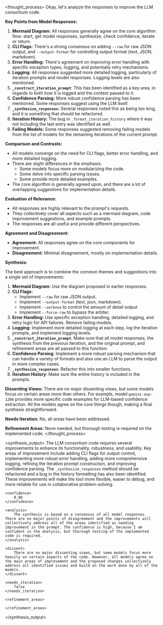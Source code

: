 <thought_process>
Okay, let's analyze the responses to improve the LLM consortium code.

**Key Points from Model Responses:**

1.  **Mermaid Diagram:** All responses generally agree on the core algorithm flow: start, get model responses, synthesize, check confidence, iterate or return.
2.  **CLI Flags:** There's a strong consensus on adding `--raw` for raw JSON output, and `--output-format` for controlling output format (text, JSON, markdown).
3.  **Error Handling:** There's agreement on improving error handling with specific exception types, logging, and potentially retry mechanisms.
4.  **Logging:** All responses suggested more detailed logging, particularly of iteration prompts and model responses. Logging levels are also mentioned.
5. **`_construct_iteration_prompt`**: This has been identified as a key area, in regards to both how it is logged and the context passed to it.
6. **Confidence Parsing:**  More robust confidence parsing has been mentioned. Some responses suggest using the LLM itself.
7.  **`_synthesize_responses`:**  Several responses noted this as being too long, and it is something that should be refactored.
8.  **Iteration History:** The bug in  `_format_iteration_history` where it was not including the last entry was identified as well.
9. **Failing Models:**  Some responses suggested removing failing models from the list of models for the remaining iterations of the current prompt.

**Comparison and Contrasts:**

*   All models converge on the need for CLI flags, better error handling, and more detailed logging.
*   There are slight differences in the emphasis:
    *   Some models focus more on modularizing the code.
    *   Some delve into specific parsing issues.
    *   Some provide more detailed examples.
*   The core algorithm is generally agreed upon, and there are a lot of overlapping suggestions for implementation details.

**Evaluation of Relevance:**

*   All responses are highly relevant to the prompt's requests.
*  They collectively cover all aspects such as a mermaid diagram, code improvement suggestions, and example prompts.
*  The responses are all useful and provide different perspectives.

**Agreement and Disagreement:**

*   **Agreement:** All responses agree on the core components for improvement.
*   **Disagreement:** Minimal disagreement, mostly on implementation details.

**Synthesis:**

The best approach is to combine the common themes and suggestions into a single set of improvements:

1.  **Mermaid Diagram:** Use the diagram proposed in earlier responses.
2.  **CLI Flags:**
    *   Implement `--raw` for raw JSON output.
    *   Implement `--output-format` (text, json, markdown).
    * Implement `--verbose` to control the amount of detail output
    * Implement `--force-raw` to bypass the arbiter.
3.  **Error Handling:** Use specific exception handling, detailed logging, and retry logic for API failures. Remove failing models.
4.  **Logging:** Implement more detailed logging at each step, log the iteration prompts, and implement logging levels.
5.  **`_construct_iteration_prompt`**: Make sure that all model responses, the synthesis from the previous iteration, and the original prompt, and refinement areas are all passed to this function.
6. **Confidence Parsing**: Implement a more robust parsing mechanism that can handle a variety of formats and also use an LLM to parse the output in more complex cases.
7. **`_synthesize_responses`**: Refactor this into smaller functions.
8. **Iteration History**: Make sure the entire history is included in the prompts.

**Dissenting Views:**
There are no major dissenting views, but some models focus on certain areas more than others. For example, model `gemini-exp-1206` provides more specific code examples for LLM-based confidence extraction. All the models agree on the core things though, making a final synthesis straightforward.

**Needs Iteration:** No, all areas have been addressed.

**Refinement Areas:**
None needed, but thorough testing is required on the implemented code.
</thought_process>

<synthesis_output>
    <synthesis>
        The LLM consortium code requires several improvements to enhance its functionality, robustness, and usability. Key areas of improvement include adding CLI flags for output control, implementing more robust error handling, adding more comprehensive logging, refining the iteration prompt construction, and improving confidence parsing. The `_synthesize_responses` method should be refactored and a bug in the history formatting has also been identified. These improvements will make the tool more flexible, easier to debug, and more reliable for use in collaborative problem-solving.
    </synthesis>
    
    <confidence>
        0.98
    </confidence>
    
    <analysis>
        The synthesis is based on a consensus of all model responses. There are no major points of disagreement and the improvements will collectively address all of the areas identified as needing improvement in the prompt. The confidence is high, because I am confident in the analysis, but thorough testing of the implemented code is required.
    </analysis>
    
    <dissent>
        There are no major dissenting views, but some models focus more heavily on certain aspects of the code. However, all models agree on the main areas of improvement and the proposed changes collectively address all identified issues and build on the work done by all of the models.
    </dissent>
    
    <needs_iteration>
        false
    </needs_iteration>
    
    <refinement_areas>
       
    </refinement_areas>
</synthesis_output>
